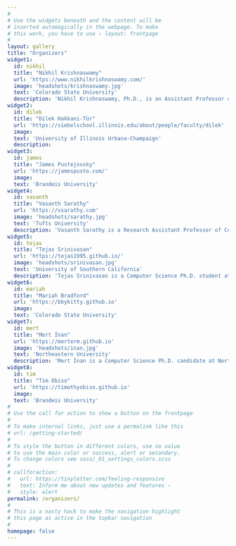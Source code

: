 ```yaml
---
#
# Use the widgets beneath and the content will be
# inserted automagically in the webpage. To make
# this work, you have to use › layout: frontpage
#
layout: gallery
title: "Organizers"
widget1:
  id: nikhil
  title: "Nikhil Krishnaswamy"
  url: 'https://www.nikhilkrishnaswamy.com/'
  image: 'headshots/krishnaswamy.jpg'
  text: 'Colorado State University'
  description: 'Nikhil Krishnaswamy, Ph.D., is an Assistant Professor of Computer Science at Colorado State University, and director of the [Situated Grounding and Natural Language (SIGNAL) Lab](https://www.signallab.ai). His research focuses on diverse forms of natural language and multimodal understanding in human-AI collaboration, and on the mathematical and logical properties of AI models. He is the author of over 90 peer-reviewed publications across the fields of NLP, AI/machine learning, human-computer/human-agent interaction, and cognitive science, and has received multiple best paper or outstanding paper awards for research on interactive systems, human-AI teaming, HCI, and NLP in education. His research has been funded by NSF, DARPA, ARPA-H, and ARO, and he has been featured in national outlets such as NPR and the Wall Street Journal.'
widget2:
  id: dilek
  title: "Dilek Hakkani-Tür"
  url: 'https://siebelschool.illinois.edu/about/people/faculty/dilek'
  image: 
  text: 'University of Illinois Urbana-Champaign'
  description:
widget3:
  id: james
  title: "James Pustejovsky"
  url: 'https://jamespusto.com/'
  image: 
  text: 'Brandeis University'
widget4:
  id: vasanth
  title: "Vasanth Sarathy"
  url: 'https://vsarathy.com'
  image: 'headshots/sarathy.jpg'
  text: 'Tufts University'
  description: 'Vasanth Sarathy is a Research Assistant Professor of Computer Science at Tufts University and Director of the Creative Intelligence Lab. His research lies at the intersection of artificial intelligence, cognitive science, and philosophy, with a focus on socially intelligent agents, neurosymbolic reasoning, and the dynamics of representational coherence. He has published across AI safety, interpretability, and argumentation, and his work has been supported by DARPA, NSF, and IARPA. Prior to academia, he practiced law and brings a multidisciplinary perspective to questions of intelligence, communication, and normative alignment in AI systems.'
widget5:
  id: tejas
  title: "Tejas Srinivasan"
  url: 'https://tejas1995.github.io/'
  image: 'headshots/srinivasan.jpg'
  text: 'University of Southern California'
  description: 'Tejas Srinivasan is a Computer Science Ph.D. student at the University of Southern California. His research is centered on building AI systems that can be used by humans reliably. His work has been published at NeurIPS, *CL venues and speech conferences, spanning topics such as human-AI interaction, reliable multimodal systems, continual learning and multimodal speech recognition. He is a recipient of the Amazon ML Fellowship.'
widget6:
  id: mariah
  title: "Mariah Bradford"
  url: 'https://bbykitty.github.io'
  image: 
  text: 'Colorado State University'
widget7:
  id: mert
  title: "Mert İnan"
  url: 'https://merterm.github.io'
  image: 'headshots/inan.jpg'
  text: 'Northeastern University'
  description: 'Mert İnan is a Computer Science Ph.D. candidate at Northeastern University. His research focus is at the intersection of multimodality, dialogue, and cognitive science. He has published at ACL venues. Notably, he has worked on signed languages, detecting uncertainty, and discourse through eye gaze and visio-linguistic data. He has been a part of organizing committees of multiple workshops, such as WMT-SLT\'23, SpLU-RoboNLP\'23-24 at EMNLP, *SEM 2023 at ACL, and Dialogue with Robots by NSF.'
widget8:
  id: tim
  title: "Tim Obiso"
  url: 'https://timothyobiso.github.io'
  image: 
  text: 'Brandeis University'
#
# Use the call for action to show a button on the frontpage
#
# To make internal links, just use a permalink like this
# url: /getting-started/
#
# To style the button in different colors, use no value
# to use the main color or success, alert or secondary.
# To change colors see sass/_01_settings_colors.scss
#
# callforaction:
#   url: https://tinyletter.com/feeling-responsive
#   text: Inform me about new updates and features ›
#   style: alert
permalink: /organizers/
#
# This is a nasty hack to make the navigation highlight
# this page as active in the topbar navigation
#
homepage: false
---
```


